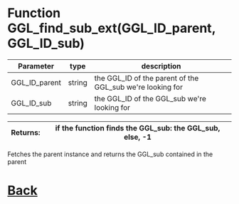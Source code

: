 # Function GGL_find_sub_ext(GGL_ID_parent, GGL_ID_sub)

|  Parameter    |  type   |     description        |
|--             |       --|--                      |
|   GGL_ID_parent      | string  | the GGL_ID of the parent of the GGL_sub we're looking for    |
|   GGL_ID_sub       | string  | the GGL_ID of the GGL_sub we're looking for    |

| Returns:  | if the function finds the GGL_sub: the GGL_sub, else, -1 |
|--         |                             --|

Fetches the parent instance and returns the GGL_sub contained	in the parent

# [Back](https://github.com/Ced30/GML-GUI-Library-GGL-Documentation/blob/main/API/Helper_Functions.md)
